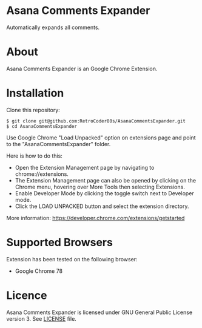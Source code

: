 # Asana Comments Expander

Automatically expands all comments.

# About

Asana Comments Expander is an Google Chrome Extension.

# Installation

Clone this repository:

    $ git clone git@github.com:RetroCoder80s/AsanaCommentsExpander.git
    $ cd AsanaCommentsExpander
    
Use Google Chrome "Load Unpacked" option on extensions page and point to the "AsanaCommentsExpander" folder.

Here is how to do this:

- Open the Extension Management page by navigating to chrome://extensions.
- The Extension Management page can also be opened by clicking on the Chrome menu, hovering over More Tools then selecting Extensions.
- Enable Developer Mode by clicking the toggle switch next to Developer mode.
- Click the LOAD UNPACKED button and select the extension directory.


More information: https://developer.chrome.com/extensions/getstarted

# Supported Browsers

Extension has been tested on the following browser:

- Google Chrome 78

# Licence

Asana Comments Expander is licensed under GNU General Public License version 3. See [LICENSE](https://github.com/RetroCoder80s/AsanaCommentsExpander/blob/master/LICENSE) file.

